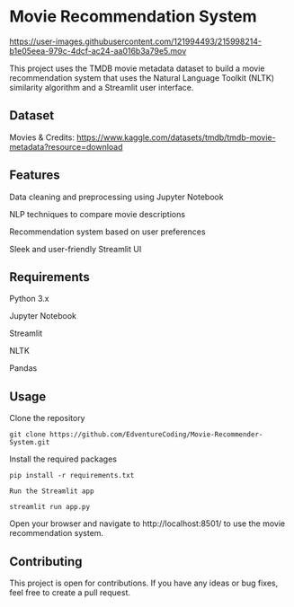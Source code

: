 # Movie Recommendation System


https://user-images.githubusercontent.com/121994493/215998214-b1e05eea-979c-4dcf-ac24-aa016b3a79e5.mov

This project uses the TMDB movie metadata dataset to build a movie recommendation system that uses the Natural Language Toolkit (NLTK) similarity algorithm and a Streamlit user interface.

## Dataset

Movies & Credits: https://www.kaggle.com/datasets/tmdb/tmdb-movie-metadata?resource=download

## Features

  Data cleaning and preprocessing using Jupyter Notebook
  
  NLP techniques to compare movie descriptions
  
  Recommendation system based on user preferences
  
  Sleek and user-friendly Streamlit UI
  
  
## Requirements

  Python 3.x
  
  Jupyter Notebook
  
  Streamlit
  
  NLTK
  
  Pandas
  
  
## Usage

  Clone the repository
  
    git clone https://github.com/EdventureCoding/Movie-Recommender-System.git
    
  Install the required packages
  
    pip install -r requirements.txt
    
    Run the Streamlit app
    
    streamlit run app.py
    
    
Open your browser and navigate to http://localhost:8501/ to use the movie recommendation system.


## Contributing

  This project is open for contributions. If you have any ideas or bug fixes, feel free to create a pull request.







